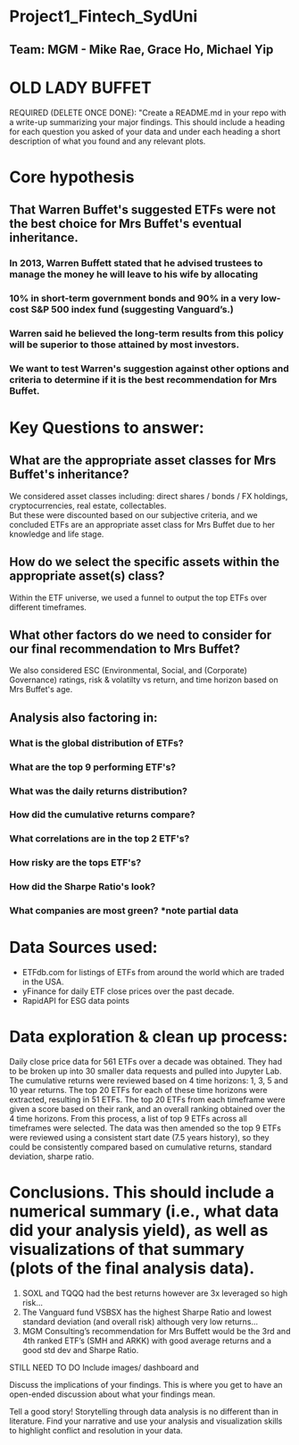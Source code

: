 # Project1_Fintech_SydUni
## Team: MGM - Mike Rae, Grace Ho, Michael Yip

# OLD LADY BUFFET

REQUIRED (DELETE ONCE DONE): "Create a README.md in your repo with a write-up summarizing your major findings. 
This should include a heading for each question you asked of your data and under each heading a short description of what you found and any relevant plots.

# Core hypothesis
## That Warren Buffet's suggested ETFs were not the best choice for Mrs Buffet's eventual inheritance.
### In 2013, Warren Buffett stated that he advised trustees to manage the money he will leave to his wife by allocating
### 10% in short-term government bonds and 90% in a very low-cost S&P 500 index fund (suggesting Vanguard’s.)
### Warren said he believed the long-term results from this policy will be superior to those attained by most investors.
### We want to test Warren's suggestion against other options and criteria to determine if it is the best recommendation for Mrs Buffet.

# Key Questions to answer:
## What are the appropriate asset classes for Mrs Buffet's inheritance?
We considered asset classes including: direct shares / bonds / FX holdings, cryptocurrencies, real estate, collectables.  
But these were discounted based on our subjective criteria, and we concluded ETFs are an appropriate asset class for Mrs Buffet due to her knowledge and life stage.

## How do we select the specific assets within the appropriate asset(s) class?
Within the ETF universe, we used a funnel to output the top ETFs over different timeframes.

## What other factors do we need to consider for our final recommendation to Mrs Buffet?  
We also considered ESC (Environmental, Social, and (Corporate) Governance) ratings, risk & volatilty vs return, and time horizon based on Mrs Buffet's age.

## Analysis also factoring in:
### What is the global distribution of ETFs?
### What are the top 9 performing ETF's?
### What was the daily returns distribution?
### How did the cumulative returns compare?
### What correlations are in the top 2 ETF's?
### How risky are the tops ETF's?
### How did the Sharpe Ratio's look?
### What companies are most green? *note partial data

# Data Sources used:
 - ETFdb.com for listings of ETFs from around the world which are traded in the USA.
 - yFinance for daily ETF close prices over the past decade.
 - RapidAPI for ESG data points

# Data exploration & clean up process:
Daily close price data for 561 ETFs over a decade was obtained.  They had to be broken up into 30 smaller data requests and pulled into Jupyter Lab.
The cumulative returns were reviewed based on 4 time horizons: 1, 3, 5 and 10 year returns.  The top 20 ETFs for each of these time horizons were extracted, resulting in 51 ETFs.
The top 20 ETFs from each timeframe were given a score based on their rank, and an overall ranking obtained over the 4 time horizons.
From this process, a list of top 9 ETFs across all timeframes were selected.
The data was then amended so the top 9 ETFs were reviewed using a consistent start date (7.5 years history), so they could be consistently compared based on cumulative returns, standard deviation, sharpe ratio.

# Conclusions. This should include a numerical summary (i.e., what data did your analysis yield), as well as visualizations of that summary (plots of the final analysis data).
1. SOXL and TQQQ had the best returns however are 3x leveraged so high risk...
2. The Vanguard fund VSBSX has the highest Sharpe Ratio and lowest standard deviation (and overall risk) although very low returns...
3. MGM Consulting’s recommendation for Mrs Buffett would be the 3rd and 4th ranked ETF’s (SMH and ARKK) with good average returns and a good std dev and Sharpe Ratio.

STILL NEED TO DO
Include images/ dashboard and 

 Discuss the implications of your findings. This is where you get to have an open-ended discussion about what your findings mean.


 Tell a good story! Storytelling through data analysis is no different than in literature. Find your narrative and use your analysis and visualization skills to highlight conflict and resolution in your data.
